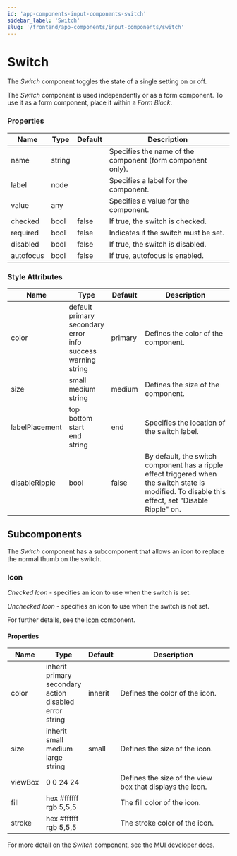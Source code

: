 ```yaml
---
id: 'app-components-input-components-switch'
sidebar_label: 'Switch'
slug: '/frontend/app-components/input-components/switch'
---
```


# Switch
The *Switch* component toggles the state of a single setting on or off.

The *Switch* component is used independently or as a form component. To use it as a form component, place it within a *Form Block*.

### Properties
<table>
<thead>
<tr><th>Name</th><th>Type</th><th>Default</th><th>Description</th></tr>
</thead>
<tbody>
<tr><td>name</td><td>string</td><td></td><td>Specifies the name of the component (form component only).</td></tr>
<tr><td>label</td><td>node</td><td></td><td>Specifies a label for the component.</td></tr>
<tr><td>value</td><td>any</td><td></td><td>Specifies a value for the component.</td></tr>
<tr><td>checked</td><td>bool</td><td>false</td><td>If true, the switch is checked.</td></tr>
<tr><td>required</td><td>bool</td><td>false</td><td>Indicates if the switch must be set.</td></tr>
<tr><td>disabled</td><td>bool</td><td>false</td><td>If true, the switch is disabled.</td></tr>
<tr><td>autofocus</td><td>bool</td><td>false</td><td>If true, autofocus is enabled.</td></tr>
</tbody>
</table>

### Style Attributes
<table>
<thead>
<tr><th>Name</th><th>Type</th><th>Default</th><th>Description</th></tr>
</thead>
<tbody>
<tr><td>color</td><td>default<br/>primary<br/>secondary<br/>error<br/>info<br/>success<br/>warning<br/>string</td><td>primary</td><td>Defines the color of the component.</td></tr>
<tr><td>size</td><td>small<br/>medium<br/>string</td><td>medium</td><td>Defines the size of the component.</td></tr>
<tr><td>labelPlacement</td><td>top<br/>bottom<br/>start<br/>end<br/>string</td><td>end</td><td>Specifies the location of the switch label.</td></tr>
<tr><td>disableRipple</td><td>bool</td><td>false</td><td>By default, the switch component has a ripple effect triggered when the switch state is modified. To disable this effect, set "Disable Ripple" on.</td></tr>
</tbody>
</table>

## Subcomponents
The *Switch* component has a subcomponent that allows an icon to replace the normal thumb on the switch.

### Icon
*Checked Icon* - specifies an icon to use when the switch is set.

*Unchecked Icon* - specifies an icon to use when the switch is not set.

For further details, see the [Icon](./app-components-other-components-icon) component.

#### Properties
<table>
<thead>
<tr><th>Name</th><th>Type</th><th>Default</th><th>Description</th></tr>
</thead>
<tbody>
<tr><td>color</td><td>inherit<br/>primary<br/>secondary<br/>action<br/>disabled<br/>error<br/>string</td><td>inherit</td><td>Defines the color of the icon.</td></tr>
<tr><td>size</td><td>inherit<br/>small<br/>medium<br/>large<br/>string</td><td>small</td><td>Defines the size of the icon.</td></tr>
<tr><td>viewBox</td><td>0 0 24 24</td><td></td><td>Defines the size of the view box that displays the icon.</td></tr>
<tr><td>fill</td><td>hex #ffffff<br/>rgb 5,5,5</td><td></td><td>The fill color of the icon.</td></tr>
<tr><td>stroke</td><td>hex #ffffff<br/>rgb 5,5,5</td><td></td><td>The stroke color of the icon.</td></tr>
</tbody>
</table>

For more detail on the *Switch* component, see the [MUI developer docs](https://mui.com/material-ui/api/switch/).